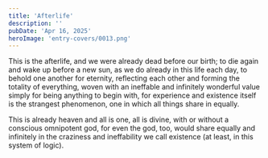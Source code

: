 ```yaml
---
title: 'Afterlife'
description: ''
pubDate: 'Apr 16, 2025'
heroImage: 'entry-covers/0013.png'
---
```


This is the afterlife, and we were already dead before our birth; to die again and wake up before a new sun, as we do already in this life each day, to behold one another for eternity, reflecting each other and forming the totality of everything, woven with an ineffable and infinitely wonderful value simply for being anything to begin with, for experience and existence itself is the strangest phenomenon, one in which all things share in equally.

This is already heaven and all is one, all is divine, with or without a conscious omnipotent god, for even the god, too, would share equally and infinitely in the craziness and ineffability we call existence (at least, in this system of logic).
